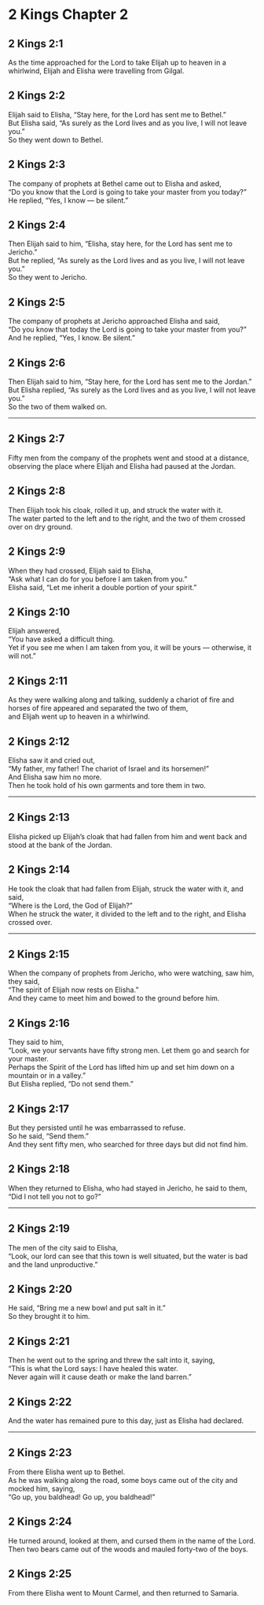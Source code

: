 # 2 Kings Chapter 2

## 2 Kings 2:1

As the time approached for the Lord to take Elijah up to heaven in a whirlwind, Elijah and Elisha were travelling from Gilgal.

## 2 Kings 2:2

Elijah said to Elisha, “Stay here, for the Lord has sent me to Bethel.”  
But Elisha said, “As surely as the Lord lives and as you live, I will not leave you.”  
So they went down to Bethel.

## 2 Kings 2:3

The company of prophets at Bethel came out to Elisha and asked,  
“Do you know that the Lord is going to take your master from you today?”  
He replied, “Yes, I know — be silent.”

## 2 Kings 2:4

Then Elijah said to him, “Elisha, stay here, for the Lord has sent me to Jericho.”  
But he replied, “As surely as the Lord lives and as you live, I will not leave you.”  
So they went to Jericho.

## 2 Kings 2:5

The company of prophets at Jericho approached Elisha and said,  
“Do you know that today the Lord is going to take your master from you?”  
And he replied, “Yes, I know. Be silent.”

## 2 Kings 2:6

Then Elijah said to him, “Stay here, for the Lord has sent me to the Jordan.”  
But Elisha replied, “As surely as the Lord lives and as you live, I will not leave you.”  
So the two of them walked on.

---

## 2 Kings 2:7

Fifty men from the company of the prophets went and stood at a distance, observing the place where Elijah and Elisha had paused at the Jordan.

## 2 Kings 2:8

Then Elijah took his cloak, rolled it up, and struck the water with it.  
The water parted to the left and to the right, and the two of them crossed over on dry ground.

## 2 Kings 2:9

When they had crossed, Elijah said to Elisha,  
“Ask what I can do for you before I am taken from you.”  
Elisha said, “Let me inherit a double portion of your spirit.”

## 2 Kings 2:10

Elijah answered,  
“You have asked a difficult thing.  
Yet if you see me when I am taken from you, it will be yours — otherwise, it will not.”

## 2 Kings 2:11

As they were walking along and talking, suddenly a chariot of fire and horses of fire appeared and separated the two of them,  
and Elijah went up to heaven in a whirlwind.

## 2 Kings 2:12

Elisha saw it and cried out,  
“My father, my father! The chariot of Israel and its horsemen!”  
And Elisha saw him no more.  
Then he took hold of his own garments and tore them in two.

---

## 2 Kings 2:13

Elisha picked up Elijah’s cloak that had fallen from him and went back and stood at the bank of the Jordan.

## 2 Kings 2:14

He took the cloak that had fallen from Elijah, struck the water with it, and said,  
“Where is the Lord, the God of Elijah?”  
When he struck the water, it divided to the left and to the right, and Elisha crossed over.

---

## 2 Kings 2:15

When the company of prophets from Jericho, who were watching, saw him, they said,  
“The spirit of Elijah now rests on Elisha.”  
And they came to meet him and bowed to the ground before him.

## 2 Kings 2:16

They said to him,  
“Look, we your servants have fifty strong men. Let them go and search for your master.  
Perhaps the Spirit of the Lord has lifted him up and set him down on a mountain or in a valley.”  
But Elisha replied, “Do not send them.”

## 2 Kings 2:17

But they persisted until he was embarrassed to refuse.  
So he said, “Send them.”  
And they sent fifty men, who searched for three days but did not find him.

## 2 Kings 2:18

When they returned to Elisha, who had stayed in Jericho, he said to them,  
“Did I not tell you not to go?”

---

## 2 Kings 2:19

The men of the city said to Elisha,  
“Look, our lord can see that this town is well situated, but the water is bad and the land unproductive.”

## 2 Kings 2:20

He said, “Bring me a new bowl and put salt in it.”  
So they brought it to him.

## 2 Kings 2:21

Then he went out to the spring and threw the salt into it, saying,  
“This is what the Lord says: I have healed this water.  
Never again will it cause death or make the land barren.”

## 2 Kings 2:22

And the water has remained pure to this day, just as Elisha had declared.

---

## 2 Kings 2:23

From there Elisha went up to Bethel.  
As he was walking along the road, some boys came out of the city and mocked him, saying,  
“Go up, you baldhead! Go up, you baldhead!”

## 2 Kings 2:24

He turned around, looked at them, and cursed them in the name of the Lord.  
Then two bears came out of the woods and mauled forty-two of the boys.

## 2 Kings 2:25

From there Elisha went to Mount Carmel, and then returned to Samaria.
